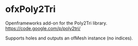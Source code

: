 ofxPoly2Tri
===========

Openframeworks add-on for the Poly2Tri library.
https://code.google.com/p/poly2tri/

Supports holes and outputs an ofMesh instance (no indices).
